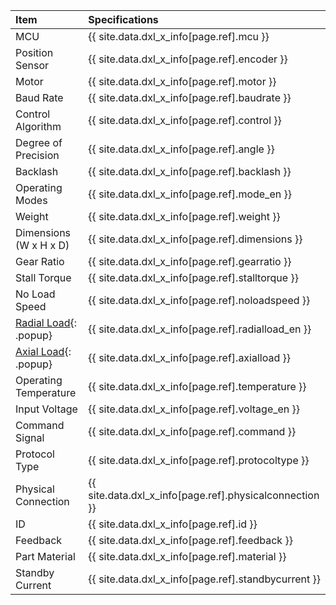 
| Item                   | Specifications                                          |
|:-----------------------|:--------------------------------------------------------|
| MCU                    | {{ site.data.dxl_x_info[page.ref].mcu }}                |
| Position Sensor        | {{ site.data.dxl_x_info[page.ref].encoder }}            |
| Motor                  | {{ site.data.dxl_x_info[page.ref].motor }}              |
| Baud Rate              | {{ site.data.dxl_x_info[page.ref].baudrate }}           |
| Control Algorithm      | {{ site.data.dxl_x_info[page.ref].control }}            |
| Degree of Precision    | {{ site.data.dxl_x_info[page.ref].angle }}              |{% if site.data.dxl_x_info[page.ref].backlash != 'N/A' %}
| Backlash               | {{ site.data.dxl_x_info[page.ref].backlash }}           |{% else %}{% endif %}
| Operating Modes        | {{ site.data.dxl_x_info[page.ref].mode_en }}            |
| Weight                 | {{ site.data.dxl_x_info[page.ref].weight }}             |
| Dimensions (W x H x D) | {{ site.data.dxl_x_info[page.ref].dimensions }}         |
| Gear Ratio             | {{ site.data.dxl_x_info[page.ref].gearratio }}          |
| Stall Torque           | {{ site.data.dxl_x_info[page.ref].stalltorque }}        |
| No Load Speed          | {{ site.data.dxl_x_info[page.ref].noloadspeed }}        |{% if site.data.dxl_x_info[page.ref].radialload_en != 'N/A' %}
| [Radial Load]{: .popup}| {{ site.data.dxl_x_info[page.ref].radialload_en }}      |{% else %}{% endif %}{% if site.data.dxl_x_info[page.ref].axialload != 'N/A' %}
| [Axial Load]{: .popup} | {{ site.data.dxl_x_info[page.ref].axialload }}          |{% else %}{% endif %}
| Operating Temperature  | {{ site.data.dxl_x_info[page.ref].temperature }}        |
| Input Voltage          | {{ site.data.dxl_x_info[page.ref].voltage_en }}         |
| Command Signal         | {{ site.data.dxl_x_info[page.ref].command }}            |
| Protocol Type          | {{ site.data.dxl_x_info[page.ref].protocoltype }}       |
| Physical Connection    | {{ site.data.dxl_x_info[page.ref].physicalconnection }} |
| ID                     | {{ site.data.dxl_x_info[page.ref].id }}                 |
| Feedback               | {{ site.data.dxl_x_info[page.ref].feedback }}           |
| Part Material          | {{ site.data.dxl_x_info[page.ref].material }}           |
| Standby Current        | {{ site.data.dxl_x_info[page.ref].standbycurrent }}     |

[Radial Load]: /docs/en/popup/axial_radial/
[Axial Load]: /docs/en/popup/axial_radial/
